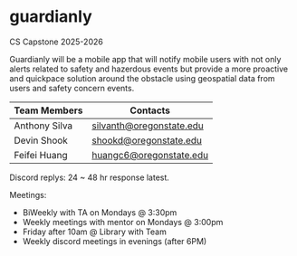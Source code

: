 # guardianly
CS Capstone 2025-2026

Guardianly will be a mobile app that will notify mobile users with not only alerts related to safety and hazerdous events
but provide a more proactive and quickpace solution around the obstacle using geospatial data from users and safety concern events.


Team Members  |         Contacts          
------------- | ------------------------- 
Anthony Silva | silvanth@oregonstate.edu  
Devin Shook   | shookd@oregonstate.edu    
Feifei Huang  | huangc6@oregonstate.edu   


Discord replys: 24 ~ 48 hr response latest.

Meetings:
  - BiWeekly with TA on Mondays @ 3:30pm
  - Weekly meetings with mentor on Mondays @ 3:00pm
  - Friday after 10am @ Library with Team
  - Weekly discord meetings in evenings (after 6PM)
